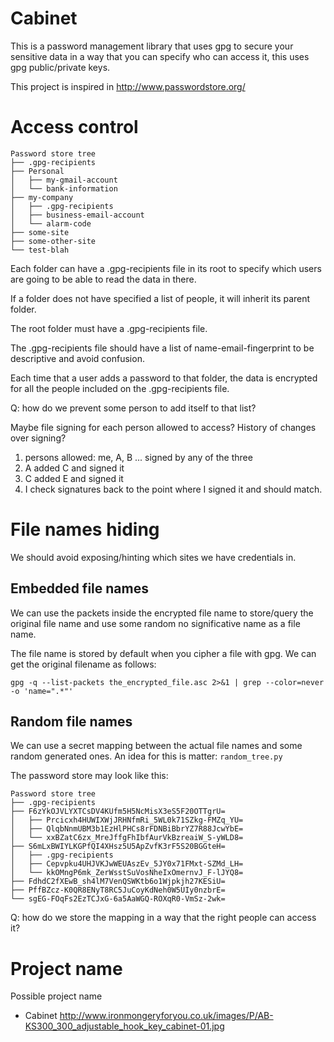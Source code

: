 # Cabinet

This is a password management library that uses gpg to secure your sensitive
data in a way that you can specify who can access it, this uses gpg
public/private keys.

This project is inspired in http://www.passwordstore.org/

# Access control

    Password store tree
    ├── .gpg-recipients
    ├── Personal
    │   ├── my-gmail-account
    │   └── bank-information
    ├── my-company
    │   ├── .gpg-recipients
    │   ├── business-email-account
    │   └── alarm-code
    ├── some-site
    ├── some-other-site
    └── test-blah

Each folder can have a .gpg-recipients file in its root to specify which users
are going to be able to read the data in there.

If a folder does not have specified a list of people, it will inherit its
parent folder.

The root folder must have a .gpg-recipients file.

The .gpg-recipients file should have a list of name-email-fingerprint to be
descriptive and avoid confusion.

Each time that a user adds a password to that folder, the data is encrypted for
all the people included on the .gpg-recipients file.

Q: how do we prevent some person to add itself to that list?

Maybe file signing for each person allowed to access?
History of changes over signing?

1) persons allowed: me, A, B ... signed by any of the three
2) A added C and signed it
3) C added E and signed it
2) I check signatures back to the point where I signed it and should match.


# File names hiding

We should avoid exposing/hinting which sites we have credentials in.

## Embedded file names

We can use the packets inside the encrypted file name to store/query the
original file name and use some random no significative name as a file name.

The file name is stored by default when you cipher a file with gpg. We can get the original filename as follows:

    gpg -q --list-packets the_encrypted_file.asc 2>&1 | grep --color=never -o 'name=".*"'


## Random file names

We can use a secret mapping between the actual file names and some random
generated ones.  An idea for this is matter: `random_tree.py`

The password store may look like this:

    Password store tree
    ├── .gpg-recipients
    ├── F6zYkOJVLYXTCsDV4KUfm5H5NcMisX3eS5F20OTTgrU=
    │   ├── Prcicxh4HUWIXWjJRHNfmRi_5WL0k71SZkg-FMZq_YU=
    │   ├── QlqbNnmUBM3b1EzHlPHCs8rFDNBiBbrYZ7R88JcwYbE=
    │   └── xxBZatC6zx_MreJffgFhIbfAurVkBzreaiW_S-yWLD8=
    ├── S6mLxBWIYLKGPfQI4XHsz5U5ApZvfK3rF5S20BGGteH=
    │   ├── .gpg-recipients
    │   ├── Cepvpku4UHJVKJwWEUAszEv_5JY0x71FMxt-SZMd_LH=
    │   └── kkOMngP6mk_ZerWsstSuVosNheIxOmernvJ_F-lJYQ8=
    ├── FdhdC2fXEwB_sh4lM7VenQSWKtb6o1Wjpkjh27KESiU=
    ├── PffBZcz-K0QR8ENyT8RC5JuCoyKdNeh0W5UIy0nzbrE=
    └── sgEG-FOqFs2EzTCJxG-6a5AaWGQ-ROXqR0-VmSz-2wk=


Q: how do we store the mapping in a way that the right people can access it?


# Project name

Possible project name

* Cabinet
http://www.ironmongeryforyou.co.uk/images/P/AB-KS300_300_adjustable_hook_key_cabinet-01.jpg
